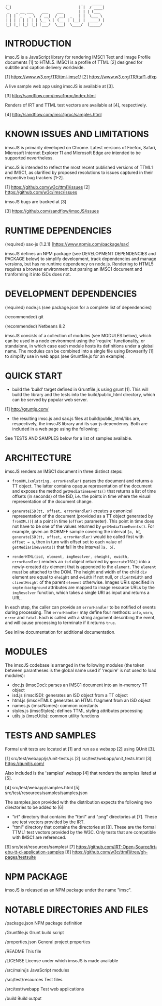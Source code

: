      _                                 _    _____ 
    (_)                               | |  / ____|
     _   _ __ ___    ___    ___       | | | (___  
    | | | '_ ` _ \  / __|  / __|  _   | |  \___ \ 
    | | | | | | | | \__ \ | (__  | |__| |  ____) |
    |_| |_| |_| |_| |___/  \___|  \____/  |_____/ 
                                                  
                                               
INTRODUCTION
============

imscJS is a JavaScript library for rendering IMSC1 Text and Image Profile
documents [1] to HTML5. IMSC1 is a profile of TTML [2] designed for subtitle and 
caption delivery worldwide.

[1] https://www.w3.org/TR/ttml-imsc1/
[2] https://www.w3.org/TR/ttaf1-dfxp

A live sample web app using imscJS is available at [3].

[3] http://sandflow.com/imsc1proc/index.html

Renders of IRT and TTML test vectors are available at [4], respectively.

[4] http://sandflow.com/imsc1proc/samples.html



KNOWN ISSUES AND LIMITATIONS
============================

imscJS is primarily developed on Chrome. Latest versions of Firefox, Safari, 
Microsoft Internet Explorer 11 and Microsoft Edge are intended to be supported
nevertheless.

imscJS is intended to reflect the most recent published versions of TTML1 and 
IMSC1, as clarified by proposed resolutions to issues captured in their
respective bug trackers [1-2].

[1] https://github.com/w3c/ttml1/issues
[2] https://github.com/w3c/imsc/issues

imscJS bugs are tracked at [3]

[3] https://github.com/sandflow/imscJS/issues



RUNTIME DEPENDENCIES
====================

(required) sax-js (1.2.1) [https://www.npmjs.com/package/sax]

imscJS defines an NPM package (see DEVELOPMENT DEPENDENCIES and PACKAGE below) to simplify development, 
track dependencies and manage versions, but has no runtime dependency on node.js. Rendering to HTML5 requires a 
browser environment but parsing an IMSC1 document and tranforming it into ISDs does not.



DEVELOPMENT DEPENDENCIES
========================

(required) node.js (see package.json for a complete list of dependencies)

(recommended) git

(recommended) Netbeans 8.2

imscJS consists of a collection of modules (see MODULES below), which can be used in a node 
environment using the 'require' functionality, or standalone, in which case each module hosts its 
definitions under a global name. The modules can be combined into a single file using Browserify [1] 
to simplify use in web apps (see Gruntfile.js for an example).



QUICK START
===========

* build the 'build' target defined in Gruntfile.js using grunt [1]. This will build the library and the tests into the 
build/public_html directory, which can be served by popular web server.

[1] http://gruntjs.com/

* the resulting imsc.js and sax.js files at build/public_html/libs are, respectively, the 
imscJS library and its sax-js dependency. Both are included in a web page using the following:

    <script src="libs/sax.js"></script>
    <script src="libs/imsc.js"></script>

See TESTS AND SAMPLES below for a list of samples available.
    

    
ARCHITECTURE
============

imscJS renders an IMSC1 document in three distinct steps:

* `fromXML(xmlstring, errorHandler)` parses the document and returns a TT object. The latter contains opaque representation of the document 
and exposes the method `getMediaTimeEvents()` that returns a list of time offsets (in seconds) of the ISD, i.e. the points in time
where the visual representation of the document change.

* `generateISD(tt, offset, errorHandler)` creates a canonical representation of the document (provided as a TT object generated by `fromXML()`)
at a point in time (`offset` parameter). This point in time does not have to be one of the values returned by `getMediaTimeEvents()`. For 
example, given an ISOBMFF sample covering the interval `[a, b[`, `generateISD(tt, offset, errorHandler)` would be called first with `offset = a`,
then in turn with offset set to each value of `getMediaTimeEvents()` that fall in the interval `]a, b[`.

* `renderHTML(isd, element, imgResolver, eheight, ewidth, errorHandler)` renders an `isd` object returned by `generateISD()`
into a newly-created `div` element that is appended to the `element`. The `element` must be attached to the DOM.
The height and width of the child `div` element are equal to `eheight` and `ewidth` if not null, or `clientWidth` and `clientHeight` of the
parent `element` otherwise. Images URIs specified in `smpte:background` attributes are mapped to image resource URLs by the `imgResolver`
function, which takes a single URI as input and returns a URL. 

In each step, the caller can provide an `errorHandler` to be notified of events during processing. The `errorHandler` may define four methods:
`info`, `warn`, `error` and `fatal`. Each is called with a string argument describing the event, and will cause processing to terminate if it
returns `true`.

See inline documentation for additional documentation.



MODULES
=======

The imscJS codebase is arranged in the following modules (the token between parantheses is the global name 
used if 'require' is not used to load modules):

* doc.js (imscDoc): parses an IMSC1 document into an in-memory TT object
* isd.js (imscISD): generates an ISD object from a TT object
* html.js (imscHTML): generates an HTML fragment from an ISD object
* names.js (imscNames): common constants
* styles.js (imscStyles): defines TTML styling attributes processing
* utils.js (imscUtils): common utility functions



TESTS AND SAMPLES
=================

Formal unit tests are located at [1] and run as a webapp [2] using QUnit [3].

[1] src/test/webapp/js/unit-tests.js
[2] src/test/webapp/unit_tests.html
[3] https://qunitjs.com/

Also included is the 'samples' webapp [4] that renders the samples listed at [5].

[4] src/test/webapp/samples.html
[5] src/test/resources/samples/samples.json

The samples.json provided with the distribution expects the following two directories to be added to [6]

* "irt" directory that contains the "ttml" and "png" directories at [7]. These are test vectors provided by the IRT.
* "ttml" directory that contains the directories at [8]. These are the formal TTML1 test vectors provided by the W3C. 
Only tests that are compatible with IMSC1 are referenced.

[6] src/test/resources/samples/
[7] https://github.com/IRT-Open-Source/irt-ebu-tt-d-application-samples
[8] https://github.com/w3c/ttml1/tree/gh-pages/testsuite



NPM PACKAGE
===========

imscJS is released as an NPM package under the name "imsc".



NOTABLE DIRECTORIES AND FILES
=============================

/package.json                           NPM package definition

/Gruntfile.js                           Grunt build script

/properties.json                        General project properties

/README                                 This file

/LICENSE                                License under which imscJS is made available

/src/main/js                            JavaScript modules

/src/test/resources                     Test files

/src/test/webapp                        Test web applications

/build                                  Build output
